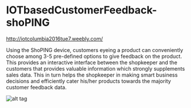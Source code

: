 # IOTbasedCustomerFeedback-shoPING

http://iotcolumbia2016tue7.weebly.com/

Using the ShoPING device, customers eyeing a product can conveniently choose among 3-5 pre-defined options to give feedback on the product. This provides an interactive interface between the shopkeeper and the customers that provides valuable information which strongly supplements sales data. This in turn helps the shopkeeper in making smart business decisions and efficiently cater his/her products towards the majority customer feedback data.

![alt tag](http://iotcolumbia2016tue7.weebly.com/uploads/8/0/1/4/80146386/9402361.jpg?960)


